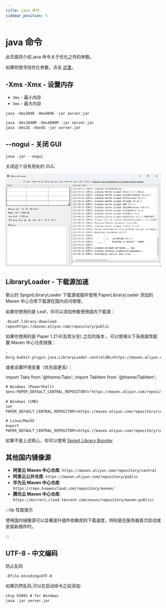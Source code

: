 ```yaml
---
title: java 命令
sidebar_position: 5
---
```


# java 命令

此页面将介绍 java 命令关于优化之外的参数。

如果你想寻找优化参数，点击 [这里](/docs-java/process/maintenance/optimize/jvm/jvm.md)。

## -Xms -Xmx - 设置内存

- `Xms` - 最小内存
- `Xmx` - 最大内存

```shell title="示例"
java -Xms2048 -Xmx4096 -jar server.jar
```

```shell title="你也可以这样配置"
java -Xms2048M -Xmx4096M -jar server.jar
java -Xms2G -Xmx4G -jar server.jar
```

## --nogui - 关闭 GUI

```shell
java -jar --nogui
```

关闭这个没有用处的 GUI。

![](_images/no--nogui.png)

## LibraryLoader - 下载源加速

默认的 SpigotLibraryLoader 下载源或插件使用 PaperLibraryLoader 添加的 Maven 中心仓库下载源在国内访问很慢，

如果你使用的是 Leaf，你可以添加参数使用国内下载源：

```shell
-DLeaf.library-download-repo=https://maven.aliyun.com/repository/public
```

如果你使用的是 Paper 1.21.6(及其分支) 之后的版本 ，可以使用以下系统属性配置 Maven 中心仓库镜像：

```shell
-Dorg.bukkit.plugin.java.LibraryLoader.centralURL=https://maven.aliyun.com/repository/central
```

或者设置环境变量（优先级更高）：

import Tabs from '@theme/Tabs';
import TabItem from '@theme/TabItem';

<Tabs queryString="system">
  <TabItem value="windows" label="Windows">

```shell
# Windows (PowerShell)
$env:PAPER_DEFAULT_CENTRAL_REPOSITORY="https://maven.aliyun.com/repository/central"

# Windows (CMD)
set PAPER_DEFAULT_CENTRAL_REPOSITORY=https://maven.aliyun.com/repository/central
```

  </TabItem>

<TabItem value="linux" label="Linux/MacOS">

```shell
# Linux/MacOS
export PAPER_DEFAULT_CENTRAL_REPOSITORY=https://maven.aliyun.com/repository/central
```

  </TabItem>
</Tabs>

如果不是上述核心，你可以使用 [Spigot Library Booster](/docs-java/process/plugin/more/tittle-tattle.md#spigot-library-booster)

## 其他国内镜像源

- **阿里云 Maven 中心仓库**: `https://maven.aliyun.com/repository/central`
- **阿里云公共仓库**: `https://maven.aliyun.com/repository/public`
- **华为云 Maven 中心仓库**: `https://repo.huaweicloud.com/repository/maven/`
- **腾讯云 Maven 中心仓库**: `https://mirrors.cloud.tencent.com/nexus/repository/maven-public/`

:::tip 性能提示

使用国内镜像源可以显著提升插件依赖库的下载速度，特别是在服务器首次启动或安装新插件时。

:::

## UTF-8 - 中文编码

防止乱码

```shell
-Dfile.encoding=UTF-8
```

如果仍然乱码,可以在启动命令之前添加:

```shell
chcp 65001 # for Windows
java -jar server.jar
```
